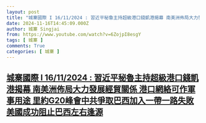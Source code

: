 ```yaml
---
layout: post
title: "城寨國際 I 16/11/2024 : 習近平秘魯主持超級港口錢凱港揭幕 南美洲佈局大力發展經貿關係 港口網絡可作軍事用途 里約G20峰會中共爭取巴西加入一帶一路失敗 美國成功阻止巴西左右逢源"
date: 2024-11-16T14:45:09.000Z
author: 城寨 Singjai
from: https://www.youtube.com/watch?v=6ZojpI8esgY
tags: [ 城寨 ]
comments: True
categories: [ 城寨 ]
---
```

<!--1731768309000-->
[城寨國際 I 16/11/2024 : 習近平秘魯主持超級港口錢凱港揭幕 南美洲佈局大力發展經貿關係 港口網絡可作軍事用途 里約G20峰會中共爭取巴西加入一帶一路失敗 美國成功阻止巴西左右逢源](https://www.youtube.com/watch?v=6ZojpI8esgY)
------

<div>

</div>
